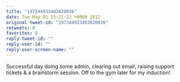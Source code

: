 ```yaml
---
title: "197344933403820036"
date: Tue May 01 15:21:13 +0000 2012
original-tweet-id: "197344933403820036"
retweets: 0
favorites: 0
reply-tweet-id: ""
reply-user-id: ""
reply-user-screen-name: ""
---
```

Successful day doing some admin, clearing out email, raising support tickets &amp; a brainstorm session. Off to the gym later for my induction!
